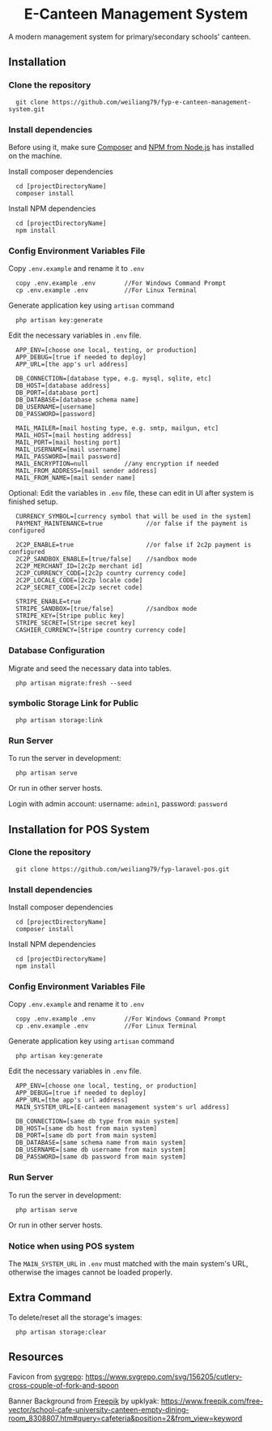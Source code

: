<h1 align="center">
E-Canteen Management System
</h1>

A modern management system for primary/secondary schools' canteen.

## Installation
### Clone the repository

      git clone https://github.com/weiliang79/fyp-e-canteen-management-system.git

### Install dependencies

Before using it, make sure [Composer](https://getcomposer.org/) and [NPM from Node.js](https://nodejs.org/en/) has installed on the machine.

Install composer dependencies

      cd [projectDirectoryName]
      composer install

Install NPM dependencies

      cd [projectDirectoryName]
      npm install

### Config Environment Variables File
Copy `.env.example` and rename it to `.env`

      copy .env.example .env        //For Windows Command Prompt
      cp .env.example .env          //For Linux Terminal

Generate application key using `artisan` command

      php artisan key:generate

Edit the necessary variables in `.env` file.

      APP_ENV=[choose one local, testing, or production]
      APP_DEBUG=[true if needed to deploy]
      APP_URL=[the app's url address]

      DB_CONNECTION=[database type, e.g. mysql, sqlite, etc]
      DB_HOST=[database address]
      DB_PORT=[database port]
      DB_DATABASE=[database schema name]
      DB_USERNAME=[username]
      DB_PASSWORD=[password]

      MAIL_MAILER=[mail hosting type, e.g. smtp, mailgun, etc]
      MAIL_HOST=[mail hosting address]
      MAIL_PORT=[mail hosting port]
      MAIL_USERNAME=[mail username]
      MAIL_PASSWORD=[mail password]
      MAIL_ENCRYPTION=null          //any encryption if needed
      MAIL_FROM_ADDRESS=[mail sender address]
      MAIL_FROM_NAME=[mail sender name]

Optional: Edit the variables in `.env` file, these can edit in UI after system is finished setup.

      CURRENCY_SYMBOL=[currency symbol that will be used in the system]
      PAYMENT_MAINTENANCE=true            //or false if the payment is configured

      2C2P_ENABLE=true                    //or false if 2c2p payment is configured
      2C2P_SANDBOX_ENABLE=[true/false]    //sandbox mode
      2C2P_MERCHANT_ID=[2c2p merchant id]
      2C2P_CURRENCY_CODE=[2c2p country currency code]
      2C2P_LOCALE_CODE=[2c2p locale code]
      2C2P_SECRET_CODE=[2c2p secret code]

      STRIPE_ENABLE=true
      STRIPE_SANDBOX=[true/false]         //sandbox mode
      STRIPE_KEY=[Stripe public key]
      STRIPE_SECRET=[Stripe secret key]
      CASHIER_CURRENCY=[Stripe country currency code]

### Database Configuration
Migrate and seed the necessary data into tables.

      php artisan migrate:fresh --seed

### symbolic Storage Link for Public

      php artisan storage:link

### Run Server
To run the server in development: 

      php artisan serve

Or run in other server hosts.

Login with admin account: username: `admin1`, password: `password`

## Installation for POS System

### Clone the repository

      git clone https://github.com/weiliang79/fyp-laravel-pos.git
      
### Install dependencies

Install composer dependencies

      cd [projectDirectoryName]
      composer install

Install NPM dependencies

      cd [projectDirectoryName]
      npm install

### Config Environment Variables File
Copy `.env.example` and rename it to `.env`

      copy .env.example .env        //For Windows Command Prompt
      cp .env.example .env          //For Linux Terminal

Generate application key using `artisan` command

      php artisan key:generate

Edit the necessary variables in `.env` file.

      APP_ENV=[choose one local, testing, or production]
      APP_DEBUG=[true if needed to deploy]
      APP_URL=[the app's url address]
      MAIN_SYSTEM_URL=[E-canteen management system's url address]

      DB_CONNECTION=[same db type from main system]
      DB_HOST=[same db host from main system]
      DB_PORT=[same db port from main system]
      DB_DATABASE=[same schema name from main system]
      DB_USERNAME=[same db username from main system]
      DB_PASSWORD=[same db password from main system]

### Run Server
To run the server in development: 

      php artisan serve

Or run in other server hosts.

### Notice when using POS system
The `MAIN_SYSTEM_URL` in `.env` must matched with the main system's URL, otherwise the images cannot be loaded properly. 

## Extra Command
To delete/reset all the storage's images:

      php artisan storage:clear

## Resources
Favicon from [svgrepo](https://www.svgrepo.com/): https://www.svgrepo.com/svg/156205/cutlery-cross-couple-of-fork-and-spoon

Banner Background from [Freepik](https://www.freepik.com/) by upklyak: https://www.freepik.com/free-vector/school-cafe-university-canteen-empty-dining-room_8308807.htm#query=cafeteria&position=2&from_view=keyword